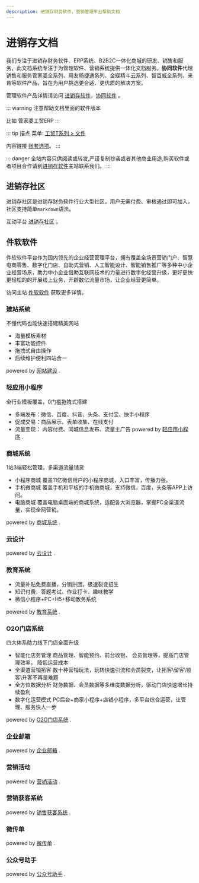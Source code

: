 ```yaml
---
description: 进销存财务软件，营销管理平台帮助文档
---
```

# 进销存文档
我们专注于进销存财务软件、ERP系统、B2B2C一体化商城的研发、销售和服务，此文档系统专注于为管理软件、营销系统提供一体化文档服务。**协同软件**代理销售和服务管家婆全系列、用友畅捷通系列、金蝶精斗云系列、智百威全系列、来肯等软件产品，旨在为用户挑选更合适、更优质的解决方案。

管理软件产品详情请访问 [进销存软件](http://www.jxcsoft.cn)，[协同软件](http://www.jxcchina.net) 。

::: warning 注意帮助文档里面的软件版本

比如  管家婆工贸ERP<Badge text="v21.5"/>
:::

::: tip 描点
菜单: [工贸T系列 > 文件](../../help/gjp/cm/t/wj.md)

内容链接 [账套选项](../../help/gjp/cm/t/wj.md#账套选项)。
:::


::: danger
全站内容只供阅读或转发,严谨复制抄袭或者其他商业用途,购买软件或者项目合作请到[进销存软件](http://www.jxcsoft.cn)主站联系我们。
:::

## 进销存社区

进销存社区是进销存财务软件行业大型社区，用户无需付费、审核通过即可加入，社区支持简单`markdown`语法。

互动平台 [进销存社区](http://jxcsq.com) 。

## 件软软件

件软软件平台作为国内领先的企业经营管理平台，拥有覆盖全场景营销门户、智慧电商零售、数字化门店、自助式营销、人工智能设计、智能销售推广等多种中小企业经营场景，助力中小企业借助互联网技术的力量进行数字化经营升级，更好更快更轻松的的开展线上业务，开辟数亿流量市场，让企业经营更简单。

访问主站 [件软软件](http://alllla.cn) 获取更多详情。


### 建站系统
不懂代码也能快速搭建精美网站
- 海量模板素材
- 丰富功能控件
- 拖拽式自由操作
- 后续维护便利四站合一

powered by [网站建设](http://www.alllla.cn/webfunc.jsp) .

### 轻应用小程序
全行业模板覆盖，0门槛拖拽式搭建
- 多端发布：微信、百度、抖音、头条、支付宝、快手小程序
- 促成交易：商品展示、表单收集、在线支付
- 流量变现： 内容付费、同城信息发布、流量主广告
powered by [轻应用小程序](http://www.alllla.cn/qzfunc.jsp) .

### 商城系统
1站3端轻松管理，多渠道流量铺货
- 小程序商城
覆盖11亿微信用户的小程序商城，入口丰富，传播力强。
- 手机微商城
覆盖手机和平板的手机微商城，支持微信，百度，头条等APP上访问。
- 电脑商城
覆盖电脑桌面端的商城系统，适配各大浏览器，掌握PC全渠道流量，实现全网营销。

powered by [商城系统](http://www.alllla.cn/mallfunc.jsp) .

### 云设计

powered by [云设计](http://www.alllla.cn/ktu.jsp) .

### 教育系统
- 流量补贴免费直播，分销拼团，极速裂变招生
- 知识付费、答题考试、作业打卡、趣味教学
- 微信小程序+PC+H5+移动教务系统

powered by [教育系统](http://www.alllla.cn/edu.jsp) .

### O2O门店系统
四大体系助力线下门店全面升级
- 智能化店务管理
商品管理、智能预约、前台收银、 会员管理等，提高门店管理效率， 降低运营成本
- 全渠道营销拓客
数十种营销玩法，玩转快速引流和会员裂变，让拓客\留客\锁客\升客不再是难题
- 全方位数据分析
财务数据、会员数据等多维度数据分析，驱动门店快速增长持续盈利
- 数字化运营模式
PC后台+商家小程序+店铺小程序，多平台综合运营，让管理、服务快人一步

powered by [O2O门店系统](http://www.alllla.cn/memberSys.jsp) .

### 企业邮箱

powered by [企业邮箱](http://www.alllla.cn/mailFunction.jsp) .

### 营销活动

powered by [营销活动](http://www.alllla.cn/hdFunction.jsp) .

### 营销获客系统

powered by [销售获客系统](http://www.alllla.cn/saleSys.jsp) .

### 微传单

powered by [微传单](http://www.alllla.cn/flyerFunction.jsp) .

### 公众号助手

powered by [公众号助手](http://www.alllla.cn/wxast.jsp) .
